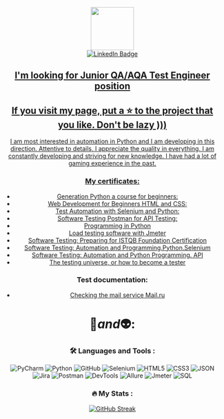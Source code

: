 <div id="header" align="center">
  <img src="https://media.giphy.com/media/M9gbBd9nbDrOTu1Mqx/giphy.gif" width="100"/>
  <div id="badges">
  <a href="https://www.linkedin.com/in/lambotik/">
    <img src="https://img.shields.io/badge/LinkedIn-blue?style=for-the-badge&logo=linkedin&logoColor=white" alt="LinkedIn Badge"/>
</div>

<img src="https://komarev.com/ghpvc/?username=lambotik&style=flat-square&color=blue" alt=""/>

## I'm looking for Junior QA/AQA Test Engineer position
## If you visit my page, put a ⭐ to the project that you like. Don't be lazy ))) 
    
I am most interested in automation in Python and I am developing in this direction. Attentive to details, I appreciate the quality in everything. I am constantly developing and striving for new knowledge. I have had a lot of gaming experience in the past.    


### My certificates:
- [Generation Python a course for beginners:](https://stepik.org/cert/1165429)
- [Web Development for Beginners HTML and CSS:](https://stepik.org/cert/1436844)
- [Test Automation with Selenium and Python:](https://stepik.org/cert/1471860)
- [Software Testing Postman for API Testing:](https://stepik.org/cert/1670603)
- [Programming in Python](https://stepik.org/cert/1566540)
- [Load testing software with Jmeter](https://drive.google.com/file/d/195E_SwXuM6i6fRQuHCrQ4yXhg6li2mBL/view?usp=share_link)
- [Software Testing: Preparing for ISTQB Foundation Certification](https://stepik.org/cert/1938527)
- [Software Testing: Automation and Programming.Python.Selenium](https://stepik.org/cert/1924453)
- [Software Testing: Automation and Python Programming. API](https://stepik.org/cert/2010928)
- [The testing universe, or how to become a tester](https://stepik.org/cert/2019000)

### Test documentation:
- [Checking the mail service Mail.ru](https://docs.google.com/spreadsheets/d/1IoD-eYXth18YQuJX2JLjXADJhmYKnxmEeGO8kTmifmU/edit?usp=sharing)    

# 🎱_and_👽: 
### :hammer_and_wrench: Languages and Tools :

![PyCharm](https://img.shields.io/badge/-PyCharm-090909?style=plastic&logo=PyCharm&logoColor=47C5FB)
![Python](https://img.shields.io/badge/-Python-090909?style=plastic&logo=Python&logoColor=47C5FB)
![GitHub](https://img.shields.io/badge/-GitHub-090909?style=plastic&logo=GitHub&logoColor=47C5FB)
![Selenium](https://img.shields.io/badge/-Selenium-090909?style=plastic&logo=Selenium&logoColor=47C5FB)
![HTML5](https://img.shields.io/badge/-HTML5-090909?style=plastic&logo=HTML5&logoColor=47C5FB)
![CSS3](https://img.shields.io/badge/-CSS3-090909?style=plastic&logo=CSS3&logoColor=47C5FB)
![JSON](https://img.shields.io/badge/-JSON-090909?style=plastic&logo=JSON&logoColor=47C5FB)
![Jira](https://img.shields.io/badge/-Jira-090909?style=plastic&logo=Jira&logoColor=47C5FB)
![Postman](https://img.shields.io/badge/-Postman-090909?style=plastic&logo=Postman&logoColor=47C5FB)
![DevTools](https://img.shields.io/badge/-DevTools-090909?style=plastic&logo=DevTools&logoColor=47C5FB)
![Allure](https://img.shields.io/badge/-Allure-090909?style=plastic&logo=AppacheAllure&logoColor=47C5FB)
![Jmeter](https://img.shields.io/badge/-Jmeter-090909?style=plastic&logo=Appache&logoColor=47C5FB)
![SQL](https://img.shields.io/badge/-SQL-090909?style=plastic&logo=SQL&logoColor=47C5FB)



### :fire: My Stats :

[![GitHub Streak](http://github-readme-streak-stats.herokuapp.com?user=lambotik&theme=dark&border_radius=10&date_format=j%20M%5B%20Y%5D&mode=weekly)](https://git.io/streak-stats)



